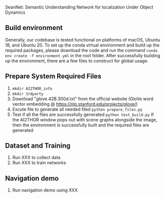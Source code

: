SeanNet: Semantic Understanding Network for localization Under Object Dynamics

## Build environment
Generally, our codebase is tested functional on platforms of macOS, Ubuntu 18, and Ubuntu 20. To set up the conda virtual environment and build up the required packages, please download the code and run the command ```conda env create -f environment.yml``` in the root folder. After successfully building up the environment, there are a few files to construct for global usage. 

## Prepare System Required Files
1. ```mkdir AI2THOR_info```
2. ```mkdir 3rdparty```
3. Download "glove.42B.300d.txt" from the official website (GloVe word vector embedding @ https://nlp.stanford.edu/projects/glove/)  
4. Excute file to generate all needed filed ```python prepare_files.py```
5. Test if all the files are successfully generated ```python test_build.py```
If the AI2THOR window pops out with scene graphs alongside the image, then the environment is successfully built and the required files are generated

## Dataset and Training
1. Run XXX to collect data
2. Run XXX to train networks

## Navigation demo
1. Run navigation demo using XXX
